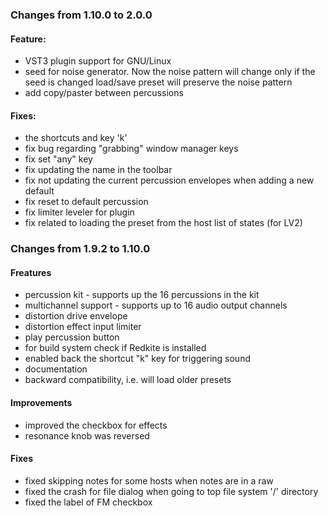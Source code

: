 ### Changes from 1.10.0 to 2.0.0

#### Feature:

  - VST3 plugin support for GNU/Linux
  - seed for noise generator. Now the noise pattern will change only if the seed is changed
  load/save preset will preserve the noise pattern
  - add copy/paster between percussions

#### Fixes:

   - the shortcuts and key 'k'
   - fix bug regarding "grabbing" window manager keys
   - fix set "any" key
   - fix updating the name in the toolbar
   - fix not updating the current percussion envelopes when adding a new default
   - fix reset to default percussion
   - fix limiter leveler for plugin
   - fix related to loading the preset from the host list of states (for LV2)

### Changes from 1.9.2 to 1.10.0

#### Freatures

   - percussion kit - supports up the 16 percussions in the kit
   - multichannel support - supports up to 16 audio output channels
   - distortion drive envelope
   - distortion effect input limiter
   - play percussion button
   - for build system check if Redkite is installed
   - enabled back the shortcut "k" key for triggering sound
   - documentation
   - backward compatibility, i.e. will load older presets

#### Improvements

   - improved the checkbox for effects
   - resonance knob was reversed

#### Fixes

   - fixed skipping notes for some hosts when notes are in a raw
   - fixed the crash for file dialog when going	to top file system '/' directory
   - fixed the label of FM checkbox
